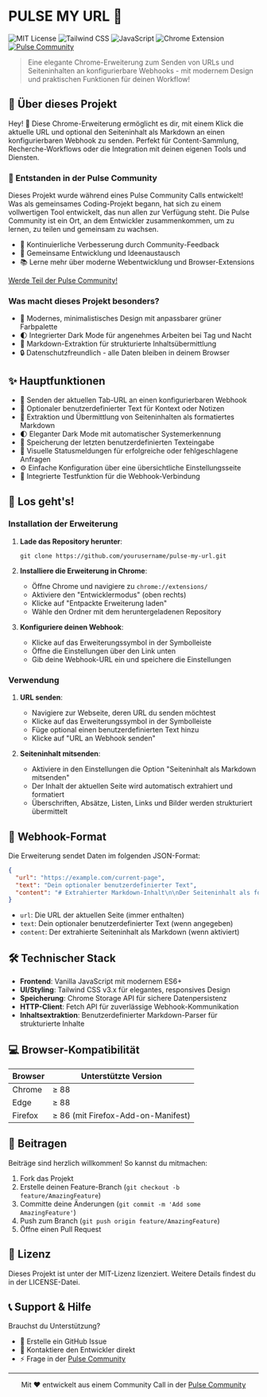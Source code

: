 # PULSE MY URL 🚀

![MIT License](https://img.shields.io/badge/license-MIT-blue.svg)
![Tailwind CSS](https://img.shields.io/badge/Tailwind_CSS-v3.x-38B2AC?logo=tailwind-css&logoColor=white)
![JavaScript](https://img.shields.io/badge/JavaScript-ES6-F7DF1E?logo=javascript&logoColor=black)
![Chrome Extension](https://img.shields.io/badge/Chrome-Extension-4285F4?logo=google-chrome&logoColor=white)
[![Pulse Community](https://img.shields.io/badge/Pulse_Community-⚡-blue)](https://steinberger.academy/pulse-community)

> Eine elegante Chrome-Erweiterung zum Senden von URLs und Seiteninhalten an konfigurierbare Webhooks - mit modernem Design und praktischen Funktionen für deinen Workflow!

## 🎯 Über dieses Projekt

Hey! 👋 Diese Chrome-Erweiterung ermöglicht es dir, mit einem Klick die aktuelle URL und optional den Seiteninhalt als Markdown an einen konfigurierbaren Webhook zu senden. Perfekt für Content-Sammlung, Recherche-Workflows oder die Integration mit deinen eigenen Tools und Diensten.

### 🌟 Entstanden in der Pulse Community

Dieses Projekt wurde während eines Pulse Community Calls entwickelt! Was als gemeinsames Coding-Projekt begann, hat sich zu einem vollwertigen Tool entwickelt, das nun allen zur Verfügung steht. Die Pulse Community ist ein Ort, an dem Entwickler zusammenkommen, um zu lernen, zu teilen und gemeinsam zu wachsen.

* 🔄 Kontinuierliche Verbesserung durch Community-Feedback
* 👥 Gemeinsame Entwicklung und Ideenaustausch
* 📚 Lerne mehr über moderne Webentwicklung und Browser-Extensions

[Werde Teil der Pulse Community!](https://steinberger.academy/pulse-community)

### Was macht dieses Projekt besonders?

* 💚 Modernes, minimalistisches Design mit anpassbarer grüner Farbpalette
* 🌓 Integrierter Dark Mode für angenehmes Arbeiten bei Tag und Nacht
* 📝 Markdown-Extraktion für strukturierte Inhaltsübermittlung
* 🔒 Datenschutzfreundlich - alle Daten bleiben in deinem Browser

## ✨ Hauptfunktionen

* 🔗 Senden der aktuellen Tab-URL an einen konfigurierbaren Webhook
* 📝 Optionaler benutzerdefinierter Text für Kontext oder Notizen
* 📄 Extraktion und Übermittlung von Seiteninhalten als formatiertes Markdown
* 🌓 Eleganter Dark Mode mit automatischer Systemerkennung
* 💾 Speicherung der letzten benutzerdefinierten Texteingabe
* 🔔 Visuelle Statusmeldungen für erfolgreiche oder fehlgeschlagene Anfragen
* ⚙️ Einfache Konfiguration über eine übersichtliche Einstellungsseite
* 🧪 Integrierte Testfunktion für die Webhook-Verbindung

## 🚀 Los geht's!

### Installation der Erweiterung

1. **Lade das Repository herunter**:  
   ```
   git clone https://github.com/yourusername/pulse-my-url.git
   ```

2. **Installiere die Erweiterung in Chrome**:
   * Öffne Chrome und navigiere zu `chrome://extensions/`
   * Aktiviere den "Entwicklermodus" (oben rechts)
   * Klicke auf "Entpackte Erweiterung laden"
   * Wähle den Ordner mit dem heruntergeladenen Repository

3. **Konfiguriere deinen Webhook**:
   * Klicke auf das Erweiterungssymbol in der Symbolleiste
   * Öffne die Einstellungen über den Link unten
   * Gib deine Webhook-URL ein und speichere die Einstellungen

### Verwendung

1. **URL senden**:
   * Navigiere zur Webseite, deren URL du senden möchtest
   * Klicke auf das Erweiterungssymbol in der Symbolleiste
   * Füge optional einen benutzerdefinierten Text hinzu
   * Klicke auf "URL an Webhook senden"

2. **Seiteninhalt mitsenden**:
   * Aktiviere in den Einstellungen die Option "Seiteninhalt als Markdown mitsenden"
   * Der Inhalt der aktuellen Seite wird automatisch extrahiert und formatiert
   * Überschriften, Absätze, Listen, Links und Bilder werden strukturiert übermittelt

## 📖 Webhook-Format

Die Erweiterung sendet Daten im folgenden JSON-Format:

```json
{
  "url": "https://example.com/current-page",
  "text": "Dein optionaler benutzerdefinierter Text",
  "content": "# Extrahierter Markdown-Inhalt\n\nDer Seiteninhalt als formatiertes Markdown..."
}
```

* `url`: Die URL der aktuellen Seite (immer enthalten)
* `text`: Dein optionaler benutzerdefinierter Text (wenn angegeben)
* `content`: Der extrahierte Seiteninhalt als Markdown (wenn aktiviert)

## 🛠️ Technischer Stack

* **Frontend**: Vanilla JavaScript mit modernem ES6+
* **UI/Styling**: Tailwind CSS v3.x für elegantes, responsives Design
* **Speicherung**: Chrome Storage API für sichere Datenpersistenz
* **HTTP-Client**: Fetch API für zuverlässige Webhook-Kommunikation
* **Inhaltsextraktion**: Benutzerdefinierter Markdown-Parser für strukturierte Inhalte

## 💻 Browser-Kompatibilität

| Browser | Unterstützte Version |
| ------- | -------------------- |
| Chrome  | ≥ 88                 |
| Edge    | ≥ 88                 |
| Firefox | ≥ 86 (mit Firefox-Add-on-Manifest) |

## 🤝 Beitragen

Beiträge sind herzlich willkommen! So kannst du mitmachen:

1. Fork das Projekt
2. Erstelle deinen Feature-Branch (`git checkout -b feature/AmazingFeature`)
3. Committe deine Änderungen (`git commit -m 'Add some AmazingFeature'`)
4. Push zum Branch (`git push origin feature/AmazingFeature`)
5. Öffne einen Pull Request

## 📄 Lizenz

Dieses Projekt ist unter der MIT-Lizenz lizenziert. Weitere Details findest du in der LICENSE-Datei.

## 📞 Support & Hilfe

Brauchst du Unterstützung?

* 📧 Erstelle ein GitHub Issue
* 💬 Kontaktiere den Entwickler direkt
* ⚡ Frage in der [Pulse Community](https://steinberger.academy/pulse-community)

---

<p align="center">Mit ❤️ entwickelt aus einem Community Call in der <a href="https://steinberger.academy/pulse-community">Pulse Community</a></p> 